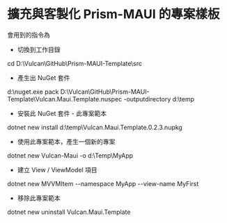 # 擴充與客製化 Prism-MAUI 的專案樣板

會用到的指令為

* 切換到工作目錄

cd D:\Vulcan\GitHub\Prism-MAUI-Template\src

* 產生出 NuGet 套件

d:\nuget.exe pack D:\Vulcan\GitHub\Prism-MAUI-Template\Vulcan.Maui.Template.nuspec -outputdirectory d:\temp

* 安裝此 NuGet 套件 - 此專案範本

dotnet new install d:\temp\Vulcan.Maui.Template.0.2.3.nupkg

* 使用此專案範本，產生一個新的專案

dotnet new Vulcan-Maui -o d:\Temp\MyApp

* 建立 View / ViewModel 項目

dotnet new MVVMItem  --namespace MyApp --view-name MyFirst

* 移除此專案範本

dotnet new uninstall Vulcan.Maui.Template
